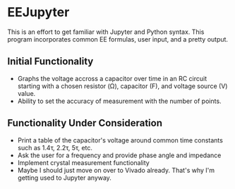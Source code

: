 # EEJupyter
This is an effort to get familiar with Jupyter and Python syntax. This program incorporates common EE formulas, user input, and a pretty output.

## Initial Functionality
- Graphs the voltage accross a capacitor over time in an RC circuit starting with a chosen resistor (Ω), capacitor (F), and voltage source (V) value.
- Ability to set the accuracy of measurement with the number of points.

## Functionality Under Consideration
- Print a table of the capacitor's voltage around common time constants such as 1.4τ, 2.2τ, 5τ, etc.
- Ask the user for a frequency and provide phase angle and impedance
- Implement crystal measurement functionality
- Maybe I should just move on over to Vivado already. That's why I'm getting used to Jupyter anyway.
